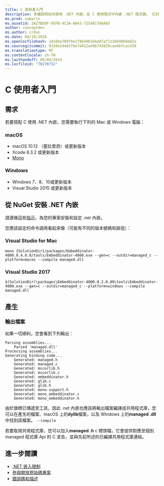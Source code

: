 ```yaml
---
title: C 使用者入門
description: 本檔說明如何使用 .NET 內嵌，在 C 應用程式中內嵌 .NET 程式碼。 它討論如何在 Visual Studio 2019 和 Visual Studio for Mac 中使用 .NET 內嵌。
ms.prod: xamarin
ms.assetid: 2A27BE0F-95FB-4C3A-8A43-72540179AA85
author: conceptdev
ms.author: crdun
ms.date: 04/19/2018
ms.openlocfilehash: 1dc68a709f8e1f864961bbe87af112b648b0dd2a
ms.sourcegitcommit: 933de144d1fbe7d412e49b743839cae4bfcac439
ms.translationtype: MT
ms.contentlocale: zh-TW
ms.lasthandoff: 09/04/2019
ms.locfileid: "70278732"
---
```

# <a name="getting-started-with-c"></a>C 使用者入門

## <a name="requirements"></a>需求

若要搭配 C 使用 .NET 內嵌，您需要執行下列的 Mac 或 Windows 電腦：

### <a name="macos"></a>macOS

* macOS 10.12 （塞拉里昂）或更新版本
* Xcode 8.3.2 或更新版本
* [Mono](https://www.mono-project.com/download/)

### <a name="windows"></a>Windows

* Windows 7、8、10或更新版本
* Visual Studio 2015 或更新版本

## <a name="installing-net-embedding-from-nuget"></a>從 NuGet 安裝 .NET 內嵌

請遵循這些[指示](~/tools/dotnet-embedding/get-started/install/install.md)，為您的專案安裝和設定 .net 內嵌。

您應該設定的命令調用看起來像（可能有不同的版本號碼和路徑）：

### <a name="visual-studio-for-mac"></a>Visual Studio for Mac

```shell
mono {SolutionDir}/packages/Embeddinator-4000.0.4.0.0/tools/Embeddinator-4000.exe --gen=c --outdir=managed_c --platform=macos --compile managed.dll
```

### <a name="visual-studio-2017"></a>Visual Studio 2017

```shell
$(SolutionDir)\packages\Embeddinator-4000.0.2.0.80\tools\Embeddinator-4000.exe --gen=c --outdir=managed_c --platform=windows --compile managed.dll
```

## <a name="generation"></a>產生

### <a name="output-files"></a>輸出檔案

如果一切順利，您會看到下列輸出：

```shell
Parsing assemblies...
    Parsed 'managed.dll'
Processing assemblies...
Generating binding code...
    Generated: managed.h
    Generated: managed.c
    Generated: mscorlib.h
    Generated: mscorlib.c
    Generated: embeddinator.h
    Generated: glib.c
    Generated: glib.h
    Generated: mono-support.h
    Generated: mono_embeddinator.c
    Generated: mono_embeddinator.h
```

由於旗標已傳遞至工具，因此 .net 內嵌也應該將輸出檔案編譯成共用程式庫，您可以在產生的檔案、macOS 上的**dylib**檔案，以及 Windows 上的**managed .dll**中找到該檔案。 `--compile`

若要取用共用程式庫，您可以加入**managed .h** c 標頭檔，它會提供對應至個別 managed 程式庫 Api 的 C 宣告，並與先前所述的已編譯共用程式庫連結。

## <a name="further-reading"></a>進一步閱讀

* [.NET 嵌入限制](~/tools/dotnet-embedding/limitations.md)
* [參與開放原始碼專案](https://github.com/mono/Embeddinator-4000/blob/master/Contributing.md)
* [錯誤碼和描述](~/tools/dotnet-embedding/errors.md)
